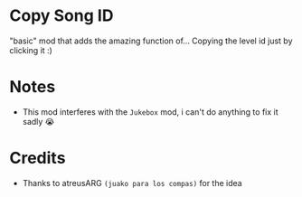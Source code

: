 # Copy Song ID

"basic" mod that adds the amazing function of... Copying the level id just by clicking it :)

# Notes

- This mod interferes with the `Jukebox` mod, i can't do anything to fix it sadly :sob:

# Credits

- Thanks to atreusARG `(juako para los compas)` for the idea
